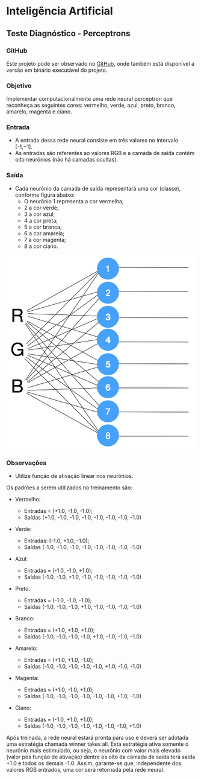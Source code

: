 # Inteligência Artificial

## Teste Diagnóstico - Perceptrons

### GitHub

Este projeto pode ser observado no [GitHub](https://github.com/h80r/ia-colorful-perceptrons), onde também está disponível a versão em binário executável do projeto.

### Objetivo

Implementar computacionalmente uma rede neural perceptron que reconheça as seguintes cores: vermelho, verde, azul, preto, branco, amarelo, magenta e ciano.

### Entrada

- A entrada dessa rede neural consiste em três valores no intervalo [-1,+1].
- As entradas são referentes ao valores RGB e a camada de saída contém oito neurônios (não há camadas ocultas).

### Saída

- Cada neurônio da camada de saída representará uma cor (classe), conforme figura abaixo:
  - O neurônio 1 representa a cor vermelha;
  - 2 a cor verde;
  - 3 a cor azul;
  - 4 a cor preta;
  - 5 a cor branca;
  - 6 a cor amarela;
  - 7 a cor magenta;
  - 8 a cor ciano.

![](./ilustration.png)

### Observações

- Utilize função de ativação linear nos neurônios.

Os padrões a serem utilizados no treinamento são:

- Vermelho:
  - Entradas = (+1.0, -1.0, -1.0);
  - Saídas (+1.0, -1.0, -1.0, -1.0, -1.0, -1.0, -1.0, -1.0)

- Verde:
  - Entradas: (-1.0, +1.0, -1.0);
  - Saídas (-1.0, +1.0, -1.0, -1.0, -1.0, -1.0, -1.0, -1.0)

- Azul:
  - Entradas = (-1.0, -1.0, +1.0);
  - Saídas (-1.0, -1.0, +1.0, -1.0, -1.0, -1.0, -1.0, -1.0)

- Preto:
  - Entradas = (-1.0, -1.0, -1.0);
  - Saídas (-1.0, -1.0, -1.0, +1.0, -1.0, -1.0, -1.0, -1.0)

- Branco: 
  - Entradas = (+1.0, +1.0, +1.0);
  - Saídas (-1.0, -1.0, -1.0, -1.0, +1.0, -1.0, -1.0, -1.0)

- Amarelo:
  - Entradas = (+1.0, +1.0, -1.0);
  - Saídas (-1.0, -1.0, -1.0, -1.0, -1.0, +1.0, -1.0, -1.0)

- Magenta: 
  - Entradas = (+1.0, -1.0, +1.0);
  - Saídas (-1.0, -1.0, -1.0, -1.0, -1.0, -1.0, +1.0, -1.0)


- Ciano:
  - Entradas = (-1.0, +1.0, +1.0);
  - Saídas (-1.0, -1.0, -1.0, -1.0, -1.0, -1.0, -1.0, +1.0)


Após treinada, a rede neural estará pronta para uso e deverá ser adotada uma estratégia chamada winner takes all. Esta estratégia ativa somente o neurônio mais estimulado, ou seja, o neurônio com valor mais elevado (valor pós função de ativação) dentre os oito da camada de saída terá saída +1.0 e todos os demais -1.0. Assim, garante-se que, independente dos valores RGB entrados, uma cor será retornada pela rede neural.
